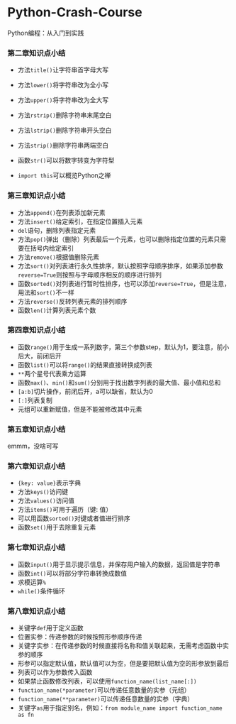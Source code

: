 # Python-Crash-Course
Python编程：从入门到实践

### 第二章知识点小结

- 方法`title()`让字符串首字母大写
- 方法`lower()`将字符串改为全小写
- 方法`upper()`将字符串改为全大写

- 方法`rstrip()`删除字符串末尾空白
- 方法`lstrip()`删除字符串开头空白
- 方法`strip()`删除字符串两端空白

- 函数`str()`可以将数字转变为字符型

- `import this`可以概览Python之禅

### 第三章知识点小结

- 方法`append()`在列表添加新元素
- 方法`insert()`给定索引，在指定位置插入元素
- `del`语句，删除列表指定元素
- 方法`pop()`弹出（删除）列表最后一个元素，也可以删除指定位置的元素只需要在括号内给定索引
- 方法`remove()`根据值删除元素
- 方法`sort()`对列表进行永久性排序，默认按照字母顺序排序，如果添加参数`reverse=True`则按照与字母顺序相反的顺序进行排列
- 函数`sorted()`对列表进行暂时性排序，也可以添加`reverse=True`，但是注意，用法和`sort()`不一样
- 方法`reverse()`反转列表元素的排列顺序
- 函数`len()`计算列表元素个数

### 第四章知识点小结

- 函数`range()`用于生成一系列数字，第三个参数step，默认为1，要注意，前小后大，前闭后开
- 函数`list()`可以将`range()`的结果直接转换成列表
- `**`两个星号代表乘方运算
- 函数`max()`、`min()`和`sum()`分别用于找出数字列表的最大值、最小值和总和
- `[a:b]`切片操作，前闭后开，a可以缺省，默认为0
- `[:]`列表复制
- 元组可以重新赋值，但是不能被修改其中元素

### 第五章知识点小结

emmm，没啥可写

### 第六章知识点小结

- `{key: value}`表示字典
- 方法`keys()`访问键
- 方法`values()`访问值
- 方法`items()`可用于遍历（键: 值）
- 可以用函数`sorted()`对键或者值进行排序
- 函数`set()`用于去除重复元素

### 第七章知识点小结

- 函数`input()`用于显示提示信息，并保存用户输入的数据，返回值是字符串
- 函数`int()`可以将部分字符串转换成数值
- 求模运算`%`
- `while()`条件循环

### 第八章知识点小结

- 关键字`def`用于定义函数
- 位置实参：传递参数的时候按照形参顺序传递
- 关键字实参：在传递参数的时候直接将名称和值关联起来，无需考虑函数中实参的顺序
- 形参可以指定默认值，默认值可以为空，但是要把默认值为空的形参放到最后
- 列表可以作为参数传入函数
- 如果禁止函数修改列表，可以使用`function_name(list_name[:])`
- `function_name(*parameter)`可以传递任意数量的实参（元组）
- `function_name(**parameter)`可以传递任意数量的实参（字典）
- 关键字`as`用于指定别名，例如：`from module_name import function_name as fn`





